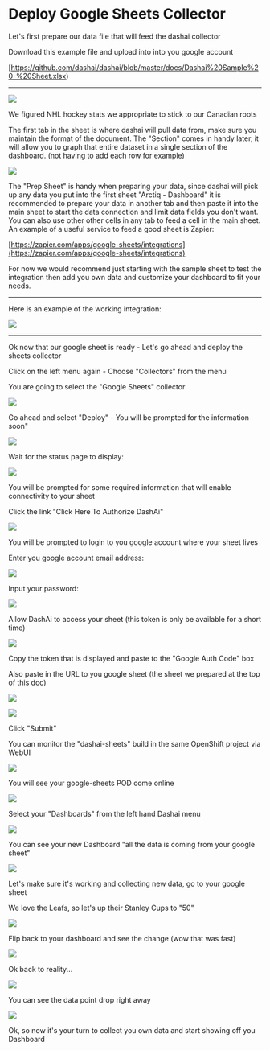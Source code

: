 # Deploy Google Sheets Collector

Let's first prepare our data file that will feed the dashai collector

Download this example file and upload into into you google account

[https://github.com/dashai/dashai/blob/master/docs/Dashai%20Sample%20-%20Sheet.xlsx)

---

![](../images/Screenshot2018-04-2617.29.13.png)

We figured NHL hockey stats we appropriate to stick to our Canadian roots

The first tab in the sheet is where dashai will pull data from, make sure you maintain the format of the document. The "Section" comes in handy later, it will allow you to graph that entire dataset in a single section of the dashboard. (not having to add each row for example)

![](../images/Screenshot2018-04-2617.47.03.png)

The "Prep Sheet" is handy when preparing your data, since dashai will pick up any data you put into the first sheet "Arctiq - Dashboard" it is recommended to prepare your data in another tab and then paste it into the main sheet to start the data connection and limit data fields you don't want. You can also use other other cells in any tab to feed a cell in the main sheet. An example of a useful service to feed a good sheet is Zapier:

[https://zapier.com/apps/google-sheets/integrations](https://zapier.com/apps/google-sheets/integrations)

For now we would recommend just starting with the sample sheet to test the integration then add you own data and customize your dashboard to fit your needs.

---

Here is an example of the working integration:

![](../images/Screenshot2018-04-2618.31.50.png)

---

Ok now that our google sheet is ready - Let's go ahead and deploy the sheets collector

Click on the left menu again - Choose "Collectors" from the menu

You are going to select the "Google Sheets" collector

![](../images/Screenshot2018-04-2817.30.44.png)

Go ahead and select "Deploy" - You will be prompted for the information soon"

![](../images/Screenshot_2018-03-18_17.34.47.png)

Wait for the status page to display:

![](../images/Screenshot_2018-02-12_14.58.53.png)

You will be prompted for some required information that will enable connectivity to your sheet

Click the link "Click Here To Authorize DashAi"

![](../images/Screenshot_2018-03-18_17.36.01.png)

You will be prompted to login to you google account where your sheet lives

Enter you google account email address:

![](../images/Screenshot_2018-02-12_14.55.50.png)

Input your password:

![](../images/Screenshot_2018-02-12_14.57.00.png)

Allow DashAi to access your sheet (this token is only be available for a short time)

![](../images/Screenshot_2018-02-12_14.57.14.png)

Copy the token that is displayed and paste to the "Google Auth Code" box

Also paste in the URL to you google sheet (the sheet we prepared at the top of this doc)

![](../images/Screenshot_2018-03-18_17.36.01.png)

![](../images/Screenshot_2018-03-18_17.37.10.png)

Click "Submit"

You can monitor the "dashai-sheets" build in the same OpenShift project via WebUI

![](../images/Screenshot_2018-02-12_15.00.16.png)

You will see your google-sheets POD come online

![](../images/Screenshot_2018-02-12_15.02.18.png)

Select your "Dashboards" from the left hand Dashai menu

![](../images/Screenshot_2018-03-18_17.41.02.png)

You can see your new Dashboard "all the data is coming from your google sheet"

![](../images/Screenshot2018-04-2423.31.49.png)

Let's make sure it's working and collecting new data, go to your google sheet

We love the Leafs, so let's up their Stanley Cups to "50"

![](../images/Screenshot2018-04-2423.34.06.png)

Flip back to your dashboard and see the change (wow that was fast)

![](../images/Screenshot2018-04-2423.34.41.png)

Ok back to reality...

![](../images/Screenshot2018-04-2423.36.20.png)

You can see the data point drop right away

![](../images/Screenshot2018-04-2423.36.33.png)

Ok, so now it's your turn to collect you own data and start showing off you Dashboard
